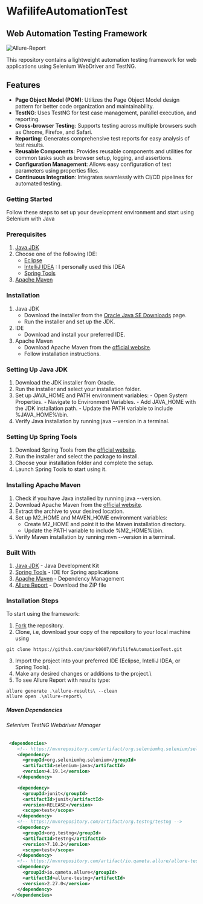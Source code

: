 # WafilifeAutomationTest
## Web Automation Testing Framework
![Allure-Report](https://github.com/imark0007/WafilifeAutomationTest/assets/53122092/86362949-ad74-43c8-a605-3ffd6c8ce9af)

This repository contains a lightweight automation testing framework for web applications using Selenium WebDriver and TestNG.

## Features

- **Page Object Model (POM)**: Utilizes the Page Object Model design pattern for better code organization and maintainability.
- **TestNG**: Uses TestNG for test case management, parallel execution, and reporting.
- **Cross-browser Testing**: Supports testing across multiple browsers such as Chrome, Firefox, and Safari.
- **Reporting**: Generates comprehensive test reports for easy analysis of test results.
- **Reusable Components**: Provides reusable components and utilities for common tasks such as browser setup, logging, and assertions.
- **Configuration Management**: Allows easy configuration of test parameters using properties files.
- **Continuous Integration**: Integrates seamlessly with CI/CD pipelines for automated testing.

### Getting Started
Follow these steps to set up your development environment and start using Selenium with Java

### Prerequisites

1. [Java JDK](https://www.oracle.com/java/technologies/javase-jdk15-downloads.html)
2. Choose one of the following IDE:
    - [Eclipse](https://www.eclipse.org/downloads/packages/release/2024-03/r/eclipse-ide-java-developers)
    - [IntelliJ IDEA](https://www.jetbrains.com/idea/download/) : I personally used this IDEA
    - [Spring Tools](https://spring.io/tools)
3. [Apache Maven](https://maven.apache.org/download.cgi)

### Installation

1. Java JDK
    - Download the installer from the [Oracle Java SE Downloads](https://www.oracle.com/java/technologies/javase-jdk15-downloads.html) page.
    - Run the installer and set up the JDK.
2. IDE
    - Download and install your preferred IDE.
3. Apache Maven
    - Download Apache Maven from the [official website](https://maven.apache.org/download.cgi).
    - Follow installation instructions.
  
### Setting Up Java JDK

1. Download the JDK installer from Oracle.
2. Run the installer and select your installation folder.
3. Set up JAVA_HOME and PATH environment variables:
         - Open System Properties.
         - Navigate to Environment Variables.
         - Add JAVA_HOME with the JDK installation path.
         - Update the PATH variable to include %JAVA_HOME%\bin.
4. Verify Java installation by running java --version in a terminal.

### Setting Up Spring Tools

1. Download Spring Tools from the [official website](https://spring.io/tools).
2. Run the installer and select the package to install.
3. Choose your installation folder and complete the setup.
4. Launch Spring Tools to start using it.

### Installing Apache Maven

1. Check if you have Java installed by running java --version.
2. Download Apache Maven from the [official website](https://maven.apache.org/download.cgi).
3. Extract the archive to your desired location.
4. Set up M2_HOME and MAVEN_HOME environment variables:
    - Create M2_HOME and point it to the Maven installation directory.
    - Update the PATH variable to include %M2_HOME%\bin.
5. Verify Maven installation by running mvn --version in a terminal.

### Built With

1. [Java JDK](https://www.oracle.com/java/) - Java Development Kit
2. [Spring Tools](https://spring.io/tools/) - IDE for Spring applications
3. [Apache Maven](https://maven.apache.org/) - Dependency Management
4. [Allure Report](https://repo.maven.apache.org/maven2/io/qameta/allure/allure-commandline/2.29.0/) - Download the ZiP file

### Installation Steps
To start using the framework:

1. [Fork](https://github.com/imark0007/WafilifeAutomationTest.git) the repository.
2. Clone, i.e, download your copy of the repository to your local machine using
```
git clone https://github.com/imark0007/WafilifeAutomationTest.git
```
3. Import the project into your preferred IDE (Eclipse, IntelliJ IDEA, or Spring Tools).
4. Make any desired changes or additions to the project.\
5. To see Allure Report with results type:
```
allure generate .\allure-results\ --clean
allure open .\allure-report\
```
##### Maven Dependencies

###### Selenium TestNG Webdriver Manager

```xml
 <dependencies>
    <!-- https://mvnrepository.com/artifact/org.seleniumhq.selenium/selenium-java -->
    <dependency>
      <groupId>org.seleniumhq.selenium</groupId>
      <artifactId>selenium-java</artifactId>
      <version>4.19.1</version>
    </dependency>

    <dependency>
      <groupId>junit</groupId>
      <artifactId>junit</artifactId>
      <version>RELEASE</version>
      <scope>test</scope>
    </dependency>
    <!-- https://mvnrepository.com/artifact/org.testng/testng -->
    <dependency>
      <groupId>org.testng</groupId>
      <artifactId>testng</artifactId>
      <version>7.10.2</version>
      <scope>test</scope>
    </dependency>
    <!-- https://mvnrepository.com/artifact/io.qameta.allure/allure-testng -->
    <dependency>
      <groupId>io.qameta.allure</groupId>
      <artifactId>allure-testng</artifactId>
      <version>2.27.0</version>
    </dependency>
  </dependencies>
```
